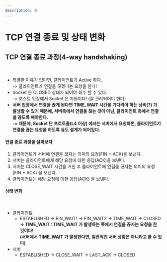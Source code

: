 ```yaml
---
description: 화
---
```


# TCP 연결 종료 및 상태 변화

## TCP 연결 종료 과정(4-way handshaking)

<figure><img src="../../../.gitbook/assets/스크린샷 2024-01-06 15.10.19.png" alt=""><figcaption></figcaption></figure>

* 특별한 이유가 없다면, 클라이언트가 Active 하다. \
  \-> 클라이언트가 연결을 끊겠다는 요청을 한다!
* Socket 은 CLOSED 상태가 되어야 회수 할 수 있다. \
  \-> 호스트 입장에서 Socket 은 자원이다! (잘 관리되어야 한다)
* **서버 입장에서 연결을 끊게 된다면 TIME\_WAIT 시간을 기다려야 하는 낭비(?) 가 발생할 수 있기 때문에, 서버측에서 연결을 끊는 것이 아닌, 클라이언트 측에서 연결을 끊도록 해야한다.** \
  **-> 때문에, Socket 단 프로토콜(L4 이상) 에서는 서버에서 요청하면, 클라이언트가 연결을 끊는 요청을 하도록 유도 설계가 되어있다.**&#x20;

#### 연결 종료 과정을 살펴보자

1. 클라이언트가 서버에 연결을 끊자는 의미의 요청(FIN + ACK)을 보낸다.&#x20;
2. 서버는 클라이언트에게 해당 요청에 대한 응답(ACK)을 보낸다.&#x20;
3. 서버는 CLOSE\_WAIT 시간을 거친 후 클라이언트에 연결을 끊자는 의미의 요청(FIN + ACK) 을 보낸다.&#x20;
4. 클라이언트는 해당 요청에 대한 응답(ACK) 을 보낸다.&#x20;

#### 상태 변화

<figure><img src="../../../.gitbook/assets/스크린샷 2024-01-06 15.28.31.png" alt=""><figcaption></figcaption></figure>

* 클라이언트&#x20;
  * ESTABLISHED -> FIN\_WAIT1 -> FIN\_WAIT2 -> TIME\_WAIT -> CLOSED\
    **-> TIME\_WAIT : TIME\_WAIT 가 발생하는 쪽에서 연결을 끊자는 요청을 한 것이다!**\
    **(서버에서 TIME\_WAIT 가 발생한다면, 일반적인 서버 상황은 아니라고 볼 수 있다)**
* 서버&#x20;
  * ESTABLISHED -> CLOSE\_WAIT -> LAST\_ACK -> CLOSED
